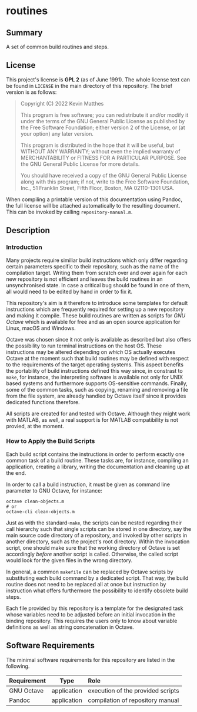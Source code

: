 <!------------------------------------------------------------------------------
--
-- Copyright (C) 2022 Kevin Matthes
--
-- This program is free software; you can redistribute it and/or modify
-- it under the terms of the GNU General Public License as published by
-- the Free Software Foundation; either version 2 of the License, or
-- (at your option) any later version.
--
-- This program is distributed in the hope that it will be useful,
-- but WITHOUT ANY WARRANTY; without even the implied warranty of
-- MERCHANTABILITY or FITNESS FOR A PARTICULAR PURPOSE.  See the
-- GNU General Public License for more details.
--
-- You should have received a copy of the GNU General Public License along
-- with this program; if not, write to the Free Software Foundation, Inc.,
-- 51 Franklin Street, Fifth Floor, Boston, MA 02110-1301 USA.
--
----
--
--  FILE
--      README.md
--
--  BRIEF
--      Important information regarding this project.
--
--  AUTHOR
--      Kevin Matthes
--
--  COPYRIGHT
--      (C) 2022 Kevin Matthes.
--      This file is licensed GPL 2 as of June 1991.
--
--  DATE
--      2022
--
--  NOTE
--      See `LICENSE' for full license.
--
------------------------------------------------------------------------------->

# routines

## Summary

A set of common build routines and steps.

## License

This project's license is **GPL 2** (as of June 1991).  The whole license text
can be found in `LICENSE` in the main directory of this repository.  The brief
version is as follows:

> Copyright (C) 2022 Kevin Matthes
>
> This program is free software; you can redistribute it and/or modify
> it under the terms of the GNU General Public License as published by
> the Free Software Foundation; either version 2 of the License, or
> (at your option) any later version.
>
> This program is distributed in the hope that it will be useful,
> but WITHOUT ANY WARRANTY; without even the implied warranty of
> MERCHANTABILITY or FITNESS FOR A PARTICULAR PURPOSE.  See the
> GNU General Public License for more details.
>
> You should have received a copy of the GNU General Public License along
> with this program; if not, write to the Free Software Foundation, Inc.,
> 51 Franklin Street, Fifth Floor, Boston, MA 02110-1301 USA.

When compiling a printable version of this documentation using Pandoc, the full
license will be attached automatically to the resulting document.  This can be
invoked by calling `repository-manual.m`.

## Description

### Introduction

Many projects require similiar build instructions which only differ regarding
certain parameters specific to their repository, such as the name of the
compilation target.  Writing them from scratch over and over again for each new
repository is not efficient and leaves the build routines in an unsynchronised
state.  In case a critical bug should be found in one of them, all would need
to be edited by hand in order to fix it.

This repository's aim is it therefore to introduce some templates for default
instructions which are frequently required for setting up a new repository and
making it compile.  These build routines are written as scripts for *GNU Octave*
which is available for free and as an open source application for Linux, macOS
and Windows.

Octave was chosen since it not only is available as described but also offers
the possibility to run terminal instructions on the host OS.  These instructions
may be altered depending on *which* OS actually executes Octave at the moment
such that build routines may be defined with respect to the requirements of the
target operating systems.  This aspect benefits the portability of build
instructions defined this way since, in constrast to `make`, for instance, the
interpreting software is available not only for UNIX based systems and
furthermore supports OS-sensitive commands.  Finally, some of the common tasks,
such as copying, renaming and removing a file from the file system, are already
handled by Octave itself since it provides dedicated functions therefore.

All scripts are created for and tested with Octave.  Although they might work
with MATLAB, as well, a real support is for MATLAB compatibility is not provied,
at the moment.

### How to Apply the Build Scripts

Each build script contains the instructions in order to perform exactly one
common task of a build routine.  These tasks are, for instance, compiling an
application, creating a library, writing the documentation and cleaning up at
the end.

In order to call a build instruction, it must be given as command line parameter
to GNU Octave, for instance:

```
octave clean-objects.m
# or
octave-cli clean-objects.m
```

Just as with the standard-`make`, the scripts can be nested regarding their call
hierarchy such that single scripts can be stored in one directory, say the main
source code directory of a repository, and invoked by other scripts in another
directory, such as the project's root directory.  Within the invocation script,
one should make sure that the working directory of Octave is set accordingly
*before* another script is called.  Otherwise, the called script would look for
the given files in the wrong directory.

In general, a common `makefile` can be replaced by Octave scripts by
substituting each build command by a dedicated script.  That way, the build
routine does not need to be replaced all at once but instruction by instruction
what offers furthermore the possibility to identify obsolete build steps.

Each file provided by this repository is a template for the designated task
whose variables need to be adjusted before an initial invocation in the binding
repository.  This requires the users only to know about variable definitions as
well as string concatenation in Octave.

## Software Requirements

The minimal software requirements for this repository are listed in the
following.

| Requirement   | Type          | Role                              |
|:--------------|:-------------:|:----------------------------------|
| GNU Octave    | application   | execution of the provided scripts |
| Pandoc        | application   | compilation of repository manual  |

<!----------------------------------------------------------------------------->
